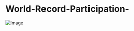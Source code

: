 # World-Record-Participation-
![Image](https://github.com/user-attachments/assets/e653ffdf-e9e0-4e57-956c-db05c9afb386)
